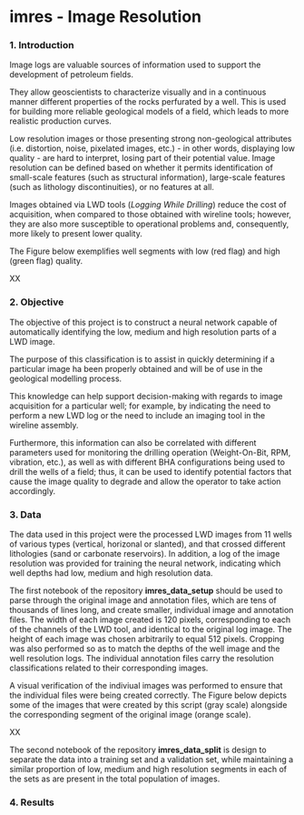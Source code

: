 # imres - Image Resolution

### 1. Introduction

Image logs are valuable sources of information used to support the development of petroleum fields.

They allow geoscientists to characterize visually and in a continuous manner different properties of the rocks perfurated by a well. This is used for building more reliable geological models of a field, which leads to more realistic production curves. 

Low resolution images or those presenting strong non-geological attributes (i.e. distortion, noise, pixelated images, etc.) - in other words, displaying low quality - are hard to interpret, losing part of their potential value. Image resolution can be defined based on whether it permits identification of small-scale features (such as structural information), large-scale features (such as lithology discontinuities), or no features at all.

Images obtained via LWD tools (*Logging While Drilling*) reduce the cost of acquisition, when compared to those obtained with wireline tools; however, they are also more susceptible to operational problems and, consequently, more likely to present lower quality.

The Figure below exemplifies well segments with low (red flag) and high (green flag) quality.

XX



### 2. Objective

The objective of this project is to construct a neural network capable of automatically identifying the low, medium and high resolution parts of a LWD image.

The purpose of this classification is to assist in quickly determining if a particular image ha been properly obtained and will be of use in the geological modelling process.

This knowledge can help support decision-making with regards to image acquisition for a particular well; for example, by indicating the need to perform a new LWD log or the need to include an imaging tool in the wireline assembly.

Furthermore, this information can also be correlated with different parameters used for monitoring the drilling operation (Weight-On-Bit, RPM, vibration, etc.), as well as with different BHA configurations being used to drill the wells of a field; thus, it can be used to identify potential factors that cause the image quality to degrade and allow the operator to take action accordingly.


### 3. Data

The data used in this project were the processed LWD images from 11 wells of various types (vertical, horizonal or slanted), and that crossed different lithologies (sand or carbonate reservoirs). In addition, a log of the image resolution was provided for training the neural network, indicating which well depths had low, medium and high resolution data.

The first notebook of the repository **imres_data_setup** should be used to parse through the original image and annotation files, which are tens of thousands of lines long, and create smaller, individual image and annotation files. The width of each image created is 120 pixels, corresponding to each of the channels of the LWD tool, and identical to the original log image. The height of each image was chosen arbitrarily to equal 512 pixels. Cropping was also performed so as to match the depths of the well image and the well resolution logs. The individual annotation files carry the resolution classifications related to their corresponding images.

A visual verification of the indiviual images was performed to ensure that the individual files were being created correctly. The Figure below depicts some of the images that were created by this script (gray scale) alongside the corresponding segment of the original image (orange scale).

XX

The second notebook of the repository **imres_data_split** is design to separate the data into a training set and a validation set, while maintaining a similar proportion of low, medium and high resolution segments in each of the sets as are present in the total population of images.


### 4. Results




